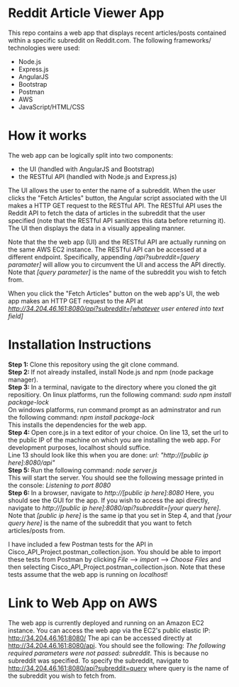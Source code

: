 # Reddit Article Viewer App

This repo contains a web app that displays recent articles/posts contained within a specific subreddit on Reddit.com. The following frameworks/ technologies were used:
  - Node.js
  - Express.js
  - AngularJS
  - Bootstrap
  - Postman
  - AWS
  - JavaScript/HTML/CSS
  
# How it works

The web app can be logically split into two components: 
  - the UI (handled with AngularJS and Bootstrap)
  - the RESTful API (handled with Node.js and Express.js)
  
The UI allows the user to enter the name of a subreddit. When the user clicks the "Fetch Articles" button, the Angular script associated with the UI makes a HTTP GET request to the RESTful API. The RESTful API uses the Reddit API to fetch the data of articles in the subreddit that the user specified (note that the RESTful API sanitizes this data before returning it). The UI then displays the data in a visually appealing manner.

Note that the the web app (UI) and the RESTful API are actually running on the same AWS EC2 instance. The RESTful API can be accessed at a different endpoint. Specifically, appending <i>/api?subreddit=[query paramater]</i> will allow you to circumvent the UI and access the API directly. Note that <i>[query parameter]</i> is the name of the subreddit you wish to fetch from. 

When you click the "Fetch Articles" button on the web app's UI, the web app makes an HTTP GET request to the API at <i><nolink>http://34.204.46.161:8080/api?subreddit=[whatever user entered into text field]</nolink></i>

# Installation Instructions

<p><b>Step 1: </b>Clone this repository using the git clone command.</br>
<b>Step 2: </b>If not already installed, install Node.js and npm (node package manager).</br>
<b>Step 3: </b>In a terminal, navigate to the directory where you cloned the git repositiory. On linux platforms, run the following command: <i>sudo npm install package-lock</i></br>
  On windows platforms, run command prompt as an adminstrator and run the following command: <i>npm install package-lock</i></br>
This installs the dependencies for the web app.</br>
<b>Step 4: </b>Open core.js in a text editor of your choice. On line 13, set the url to the public IP of the machine on which you are installing the web app. For development purposes, localhost should suffice.</br>Line 13 should look like this when you are done: <i>url: "http://[public ip here]:8080/api"</i></br>
<b>Step 5: </b>Run the following command: <i>node server.js</i></br>
  This will start the server. You should see the following message printed in the console: <i>Listening to port 8080</i></br>
<b>Step 6: </b>In a browser, navigate to <i>http://[public ip here]:8080</i> Here, you should see the GUI for the app. If you wish to access the api directly, navigate to <i>http://[public ip here]:8080/api?subreddit=[your query here]</i>. Note that <i>[public ip here]</i> is the same ip that you set in Step 4, and that <i>[your query here]</i> is the name of the subreddit that you want to fetch articles/posts from.</p>

I have included a few Postman tests for the API in Cisco_API_Project.postman_collection.json. You should be able to import these tests from Postman by clicking <i>File</i> --> <i>import</i> -->  <i>Choose Files</i> and then selecting Cisco_API_Project.postman_collection.json. Note that these tests assume that the web app is running on <i>localhost</i>!

# Link to Web App on AWS
The web app is currently deployed and running on an Amazon EC2 instance. You can access the web app via the EC2's public elastic IP: http://34.204.46.161:8080/ 
The api can be accessed directly at http://34.204.46.161:8080/api. You should see the following: <i>The following required parameters were not passed: subreddit</i>. This is because no subreddit was specified. To specify the subreddit, navigate to http://34.204.46.161:8080/api?subreddit=query where query is the name of the subreddit you wish to fetch from.
